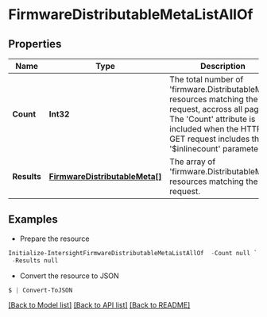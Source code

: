 # FirmwareDistributableMetaListAllOf
## Properties

Name | Type | Description | Notes
------------ | ------------- | ------------- | -------------
**Count** | **Int32** | The total number of &#39;firmware.DistributableMeta&#39; resources matching the request, accross all pages. The &#39;Count&#39; attribute is included when the HTTP GET request includes the &#39;$inlinecount&#39; parameter. | [optional] 
**Results** | [**FirmwareDistributableMeta[]**](FirmwareDistributableMeta.md) | The array of &#39;firmware.DistributableMeta&#39; resources matching the request. | [optional] 

## Examples

- Prepare the resource
```powershell
Initialize-IntersightFirmwareDistributableMetaListAllOf  -Count null `
 -Results null
```

- Convert the resource to JSON
```powershell
$ | Convert-ToJSON
```

[[Back to Model list]](../README.md#documentation-for-models) [[Back to API list]](../README.md#documentation-for-api-endpoints) [[Back to README]](../README.md)

